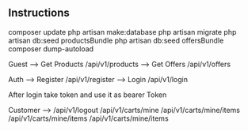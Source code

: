 ## Instructions


composer update
php artisan make:database
php artisan migrate
php artisan db:seed productsBundle
php artisan db:seed offersBundle
composer dump-autoload


Guest --> Get Products /api/v1/products
	--> Get Offers  /api/v1/offers

Auth --> Register      /api/v1/register
	--> Login   /api/v1/login

After login take token and use it as bearer Token

Customer 
--> /api/v1/logout
/api/v1/carts/mine
/api/v1/carts/mine/items
/api/v1/carts/mine/items
/api/v1/carts/mine/items